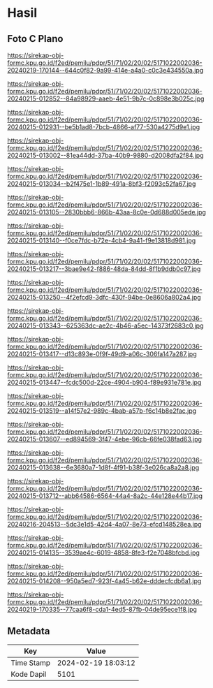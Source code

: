 # Hasil

## Foto C Plano

https://sirekap-obj-formc.kpu.go.id/f2ed/pemilu/pdpr/51/71/02/20/02/5171022002036-20240219-170144--644c0f82-9a99-414e-a4a0-c0c3e434550a.jpg

https://sirekap-obj-formc.kpu.go.id/f2ed/pemilu/pdpr/51/71/02/20/02/5171022002036-20240215-012852--84a98929-aaeb-4e51-9b7c-0c898e3b025c.jpg

https://sirekap-obj-formc.kpu.go.id/f2ed/pemilu/pdpr/51/71/02/20/02/5171022002036-20240215-012931--be5b1ad8-7bcb-4866-af77-530a4275d9e1.jpg

https://sirekap-obj-formc.kpu.go.id/f2ed/pemilu/pdpr/51/71/02/20/02/5171022002036-20240215-013002--81ea44dd-37ba-40b9-9880-d2008dfa2f84.jpg

https://sirekap-obj-formc.kpu.go.id/f2ed/pemilu/pdpr/51/71/02/20/02/5171022002036-20240215-013034--b2f475e1-1b89-491a-8bf3-f2093c52fa67.jpg

https://sirekap-obj-formc.kpu.go.id/f2ed/pemilu/pdpr/51/71/02/20/02/5171022002036-20240215-013105--2830bbb6-866b-43aa-8c0e-0d688d005ede.jpg

https://sirekap-obj-formc.kpu.go.id/f2ed/pemilu/pdpr/51/71/02/20/02/5171022002036-20240215-013140--f0ce7fdc-b72e-4cb4-9a41-f9e13818d981.jpg

https://sirekap-obj-formc.kpu.go.id/f2ed/pemilu/pdpr/51/71/02/20/02/5171022002036-20240215-013217--3bae9e42-f886-48da-84dd-8f1b9ddb0c97.jpg

https://sirekap-obj-formc.kpu.go.id/f2ed/pemilu/pdpr/51/71/02/20/02/5171022002036-20240215-013250--4f2efcd9-3dfc-430f-94be-0e8606a802a4.jpg

https://sirekap-obj-formc.kpu.go.id/f2ed/pemilu/pdpr/51/71/02/20/02/5171022002036-20240215-013343--625363dc-ae2c-4b46-a5ec-14373f2683c0.jpg

https://sirekap-obj-formc.kpu.go.id/f2ed/pemilu/pdpr/51/71/02/20/02/5171022002036-20240215-013417--d13c893e-0f9f-49d9-a06c-306fa147a287.jpg

https://sirekap-obj-formc.kpu.go.id/f2ed/pemilu/pdpr/51/71/02/20/02/5171022002036-20240215-013447--fcdc500d-22ce-4904-b904-f89e931e781e.jpg

https://sirekap-obj-formc.kpu.go.id/f2ed/pemilu/pdpr/51/71/02/20/02/5171022002036-20240215-013519--a14f57e2-989c-4bab-a57b-f6c14b8e2fac.jpg

https://sirekap-obj-formc.kpu.go.id/f2ed/pemilu/pdpr/51/71/02/20/02/5171022002036-20240215-013607--ed894569-3f47-4ebe-96cb-66fe038fad63.jpg

https://sirekap-obj-formc.kpu.go.id/f2ed/pemilu/pdpr/51/71/02/20/02/5171022002036-20240215-013638--6e3680a7-1d8f-4f91-b38f-3e026ca8a2a8.jpg

https://sirekap-obj-formc.kpu.go.id/f2ed/pemilu/pdpr/51/71/02/20/02/5171022002036-20240215-013712--abb64586-6564-44a4-8a2c-44e128e44b17.jpg

https://sirekap-obj-formc.kpu.go.id/f2ed/pemilu/pdpr/51/71/02/20/02/5171022002036-20240216-204513--5dc3e1d5-42d4-4a07-8e73-efcd148528ea.jpg

https://sirekap-obj-formc.kpu.go.id/f2ed/pemilu/pdpr/51/71/02/20/02/5171022002036-20240215-014135--3539ae4c-6019-4858-8fe3-f2e7048bfcbd.jpg

https://sirekap-obj-formc.kpu.go.id/f2ed/pemilu/pdpr/51/71/02/20/02/5171022002036-20240215-014208--950a5ed7-923f-4a45-b62e-dddecfcdb6a1.jpg

https://sirekap-obj-formc.kpu.go.id/f2ed/pemilu/pdpr/51/71/02/20/02/5171022002036-20240219-170335--77caa6f8-cda1-4ed5-87fb-04de95ece1f8.jpg


## Metadata

| Key        | Value               |
| ---------- | ------------------- |
| Time Stamp | 2024-02-19 18:03:12 |
| Kode Dapil | 5101                |



